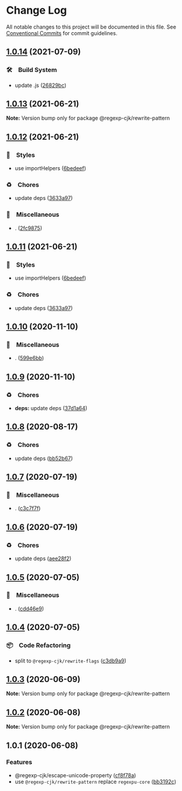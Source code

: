 # Change Log

All notable changes to this project will be documented in this file.
See [Conventional Commits](https://conventionalcommits.org) for commit guidelines.

## [1.0.14](https://github.com/bluelovers/ws-regexp/compare/@regexp-cjk/rewrite-pattern@1.0.13...@regexp-cjk/rewrite-pattern@1.0.14) (2021-07-09)


### 🛠　Build System

* update .js ([26829bc](https://github.com/bluelovers/ws-regexp/commit/26829bcd9557c28497ac40f4b5c7648593ebaca4))





## [1.0.13](https://github.com/bluelovers/ws-regexp/compare/@regexp-cjk/rewrite-pattern@1.0.12...@regexp-cjk/rewrite-pattern@1.0.13) (2021-06-21)

**Note:** Version bump only for package @regexp-cjk/rewrite-pattern





## [1.0.12](https://github.com/bluelovers/ws-regexp/compare/@regexp-cjk/rewrite-pattern@1.0.10...@regexp-cjk/rewrite-pattern@1.0.12) (2021-06-21)


### 💎　Styles

* use importHelpers ([6bedeef](https://github.com/bluelovers/ws-regexp/commit/6bedeefcb325c049cbdfaf3ba3fc3afa7140893d))


### ♻️　Chores

* update deps ([3633a97](https://github.com/bluelovers/ws-regexp/commit/3633a97e8014049c163d860dc07d3a5e0d02416f))


### 🔖　Miscellaneous

* . ([2fc9875](https://github.com/bluelovers/ws-regexp/commit/2fc9875ea48136c70e1dee845d4e1b14eca184a9))





## [1.0.11](https://github.com/bluelovers/ws-regexp/compare/@regexp-cjk/rewrite-pattern@1.0.10...@regexp-cjk/rewrite-pattern@1.0.11) (2021-06-21)


### 💎　Styles

* use importHelpers ([6bedeef](https://github.com/bluelovers/ws-regexp/commit/6bedeefcb325c049cbdfaf3ba3fc3afa7140893d))


### ♻️　Chores

* update deps ([3633a97](https://github.com/bluelovers/ws-regexp/commit/3633a97e8014049c163d860dc07d3a5e0d02416f))





## [1.0.10](https://github.com/bluelovers/ws-regexp/compare/@regexp-cjk/rewrite-pattern@1.0.9...@regexp-cjk/rewrite-pattern@1.0.10) (2020-11-10)


### 🔖　Miscellaneous

* . ([599e6bb](https://github.com/bluelovers/ws-regexp/commit/599e6bb14bb2694b92edc63b005f682e13474697))





## [1.0.9](https://github.com/bluelovers/ws-regexp/compare/@regexp-cjk/rewrite-pattern@1.0.8...@regexp-cjk/rewrite-pattern@1.0.9) (2020-11-10)


### ♻️　Chores

* **deps:** update deps ([37d1a64](https://github.com/bluelovers/ws-regexp/commit/37d1a64a224cce19d5a738d1f64f45c60f8af31a))





## [1.0.8](https://github.com/bluelovers/ws-regexp/compare/@regexp-cjk/rewrite-pattern@1.0.7...@regexp-cjk/rewrite-pattern@1.0.8) (2020-08-17)


### ♻️　Chores

* update deps ([bb52b67](https://github.com/bluelovers/ws-regexp/commit/bb52b67c5504e766875a6f7447112c7884dd7754))





## [1.0.7](https://github.com/bluelovers/ws-regexp/compare/@regexp-cjk/rewrite-pattern@1.0.6...@regexp-cjk/rewrite-pattern@1.0.7) (2020-07-19)


### 🔖　Miscellaneous

* . ([c3c7f7f](https://github.com/bluelovers/ws-regexp/commit/c3c7f7fc30adc9cd3fc116cc5cf11a0cc0911e16))





## [1.0.6](https://github.com/bluelovers/ws-regexp/compare/@regexp-cjk/rewrite-pattern@1.0.5...@regexp-cjk/rewrite-pattern@1.0.6) (2020-07-19)


### ♻️　Chores

* update deps ([aee28f2](https://github.com/bluelovers/ws-regexp/commit/aee28f2539c01b5d19f5ea4fa6909a1e30719945))





## [1.0.5](https://github.com/bluelovers/ws-regexp/compare/@regexp-cjk/rewrite-pattern@1.0.4...@regexp-cjk/rewrite-pattern@1.0.5) (2020-07-05)


### 🔖　Miscellaneous

* . ([cdd46e9](https://github.com/bluelovers/ws-regexp/commit/cdd46e9c06c49e19a6912962aef6be1716056cc0))





## [1.0.4](https://github.com/bluelovers/ws-regexp/compare/@regexp-cjk/rewrite-pattern@1.0.3...@regexp-cjk/rewrite-pattern@1.0.4) (2020-07-05)


### 📦　Code Refactoring

* split to `@regexp-cjk/rewrite-flags` ([c3db9a9](https://github.com/bluelovers/ws-regexp/commit/c3db9a9e5ce47b3872d7133262653c114964383b))





## [1.0.3](https://github.com/bluelovers/ws-regexp/compare/@regexp-cjk/rewrite-pattern@1.0.2...@regexp-cjk/rewrite-pattern@1.0.3) (2020-06-09)

**Note:** Version bump only for package @regexp-cjk/rewrite-pattern





## [1.0.2](https://github.com/bluelovers/ws-regexp/compare/@regexp-cjk/rewrite-pattern@1.0.1...@regexp-cjk/rewrite-pattern@1.0.2) (2020-06-08)

**Note:** Version bump only for package @regexp-cjk/rewrite-pattern





## 1.0.1 (2020-06-08)


### Features

* @regexp-cjk/escape-unicode-property ([cf8f78a](https://github.com/bluelovers/ws-regexp/commit/cf8f78afd9a4f02d50afc2e2f285cca920c9dc1f))
* use `@regexp-cjk/rewrite-pattern` replace `regexpu-core` ([bb3192c](https://github.com/bluelovers/ws-regexp/commit/bb3192cbbd0e194bc03c8f82b0b6e8176b92c6d7))
